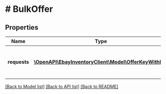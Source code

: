 # # BulkOffer

## Properties

Name | Type | Description | Notes
------------ | ------------- | ------------- | -------------
**requests** | [**\OpenAPI\EbayInventoryClient\Model\OfferKeyWithId[]**](OfferKeyWithId.md) | This container is used to pass in an array of offers to publish. Up to 25 offers can be published with one &lt;strong&gt;bulkPublishOffer&lt;/strong&gt; method. | [optional]

[[Back to Model list]](../../README.md#models) [[Back to API list]](../../README.md#endpoints) [[Back to README]](../../README.md)
